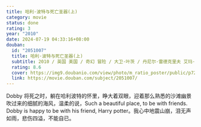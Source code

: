 ```yaml
---
title: 哈利·波特与死亡圣器(上)
category: movie
status: done
rating: 3
year: "2010"
date: 2024-07-19 04:33:16+08:00
douban:
  id: "2051007"
  title: 哈利·波特与死亡圣器(上)
  subtitle: 2010 / 英国 美国 / 奇幻 冒险 / 大卫·叶茨 / 丹尼尔·雷德克里夫 艾玛·沃森
  rating: 8.6
  cover: https://img9.doubanio.com/view/photo/m_ratio_poster/public/p721429854.jpg
  link: https://movie.douban.com/subject/2051007/
---
```


Dobby 将死之时，躺在哈利波特的怀里，睁大着双眼，迎着那么熟悉的沙滩幽景吹过来的细腻的海风，温柔的说，Such a beautiful place, to be with friends. Dobby is happy to be with his friend, Harry potter。我心中地震山崩，泪无声如雨，悲伤四溢，不能自已。
